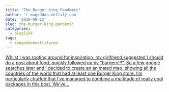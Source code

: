 ```yaml
---
title: "The Burger King Pandemic"
author: 'r-mageddon.netlify.com'
date: '2018-08-12'
slug: the-burger-king-pandemic
categories:
  - bloglink
tags:
  - rmageddonnetlifycom
---
```


[Whilst I was rooting around for inspiration, my girlfriend suggested I should do a post about food, quickly followed up by “burgers!!!”. So a few google searches later and I decided to create an animated map, showing all the countries of the world that had at least one Burger King store. I’m particularly chuffed that I’ve managed to combine a multitude of really cool packages in this post. We’ve...<click to read more>](https://r-mageddon.netlify.com/post/the-burger-king-pandemic/)

